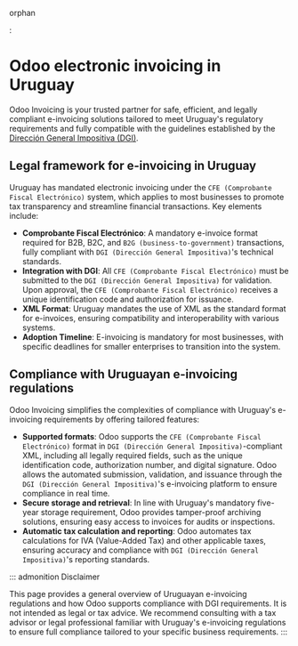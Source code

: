 orphan

:   

# Odoo electronic invoicing in Uruguay

Odoo Invoicing is your trusted partner for safe, efficient, and legally
compliant e-invoicing solutions tailored to meet Uruguay\'s regulatory
requirements and fully compatible with the guidelines established by the
[Dirección General Impositiva
(DGI)](https://www.gub.uy/direccion-general-impositiva/).

## Legal framework for e-invoicing in Uruguay

Uruguay has mandated electronic invoicing under the
`CFE (Comprobante Fiscal Electrónico)`
system, which applies to most businesses to promote tax transparency and
streamline financial transactions. Key elements include:

- **Comprobante Fiscal Electrónico**: A mandatory e-invoice format
  required for B2B, B2C, and
  `B2G (business-to-government)`
  transactions, fully compliant with `DGI (Dirección
  General Impositiva)`\'s technical
  standards.
- **Integration with DGI**: All
  `CFE (Comprobante Fiscal Electrónico)`
  must be submitted to the
  `DGI (Dirección General Impositiva)`
  for validation. Upon approval, the `CFE
  (Comprobante Fiscal Electrónico)`
  receives a unique identification code and authorization for issuance.
- **XML Format**: Uruguay mandates the use of XML as the standard format
  for e-invoices, ensuring compatibility and interoperability with
  various systems.
- **Adoption Timeline**: E-invoicing is mandatory for most businesses,
  with specific deadlines for smaller enterprises to transition into the
  system.

## Compliance with Uruguayan e-invoicing regulations

Odoo Invoicing simplifies the complexities of compliance with Uruguay\'s
e-invoicing requirements by offering tailored features:

- **Supported formats**: Odoo supports the
  `CFE (Comprobante Fiscal Electrónico)`
  format in `DGI (Dirección General Impositiva)`-compliant XML, including all legally required fields,
  such as the unique identification code, authorization number, and
  digital signature. Odoo allows the automated submission, validation,
  and issuance through the `DGI (Dirección General
  Impositiva)`\'s e-invoicing platform to
  ensure compliance in real time.
- **Secure storage and retrieval**: In line with Uruguay's mandatory
  five-year storage requirement, Odoo provides tamper-proof archiving
  solutions, ensuring easy access to invoices for audits or inspections.
- **Automatic tax calculation and reporting**: Odoo automates tax
  calculations for IVA (Value-Added Tax) and other applicable taxes,
  ensuring accuracy and compliance with `DGI (Dirección
  General Impositiva)`\'s reporting
  standards.


::: admonition
Disclaimer

This page provides a general overview of Uruguayan e-invoicing
regulations and how Odoo supports compliance with DGI requirements. It
is not intended as legal or tax advice. We recommend consulting with a
tax advisor or legal professional familiar with Uruguay\'s e-invoicing
regulations to ensure full compliance tailored to your specific business
requirements.
:::
